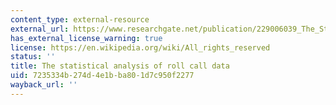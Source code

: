 ```yaml
---
content_type: external-resource
external_url: https://www.researchgate.net/publication/229006039_The_Statistical_Analysis_of_Roll_Call_Data
has_external_license_warning: true
license: https://en.wikipedia.org/wiki/All_rights_reserved
status: ''
title: The statistical analysis of roll call data
uid: 7235334b-274d-4e1b-ba80-1d7c950f2277
wayback_url: ''
---
```

